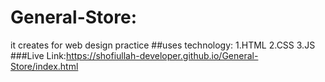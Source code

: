 # General-Store:
  it creates for web design practice
  ##uses technology:
    1.HTML
    2.CSS
    3.JS
  ###Live Link:https://shofiullah-developer.github.io/General-Store/index.html
